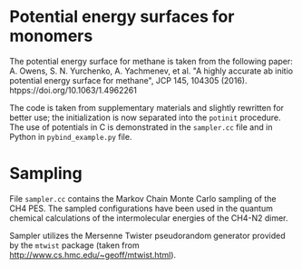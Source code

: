 # Potential energy surfaces for monomers

The potential energy surface for methane is taken from the following paper:
A. Owens, S. N. Yurchenko, A. Yachmenev, et al. "A highly accurate ab initio potential energy surface for methane", JCP 145, 104305 (2016).
htpps://doi.org/10.1063/1.4962261

The code is taken from supplementary materials and slightly rewritten for better use; the initialization is now separated into the `potinit` procedure.
The use of potentials in C is demonstrated in the `sampler.cc` file and in Python in `pybind_example.py` file.

# Sampling
File `sampler.cc` contains the Markov Chain Monte Carlo sampling of the CH4 PES. The sampled configurations have been used in the quantum chemical calculations of the intermolecular energies of the CH4-N2 dimer.

Sampler utilizes the Mersenne Twister pseudorandom generator provided by the `mtwist` package (taken from http://www.cs.hmc.edu/~geoff/mtwist.html).
